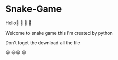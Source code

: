 # Snake-Game
Hello👋 🤚 👋 🤚 

Welcome to snake game this i'm created by python

Don't foget the download all the file 

😀 😃😀 😃



